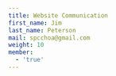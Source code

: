 ```yaml
---
title: Website Communication
first_name: Jim
last_name: Peterson
mail: spcchoa@gmail.com
weight: 10
member:
  - 'true'
---
```

